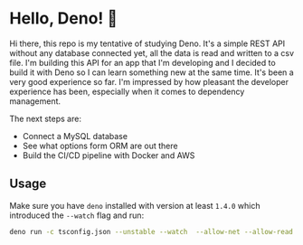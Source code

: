 # Hello, Deno! 🦕

Hi there, this repo is my tentative of studying Deno. It's a simple REST API without any database connected yet, all the data is read and written to a csv file. I'm building this API for an app that I'm developing and I decided to build it with Deno so I can learn something new at the same time.
It's been a very good experience so far. I'm impressed by how pleasant the developer experience has been, especially when it comes to dependency management.

The next steps are:

- Connect a MySQL database
- See what options form ORM are out there
- Build the CI/CD pipeline with Docker and AWS

## Usage

Make sure you have `deno` installed with version at least `1.4.0` which introduced the `--watch` flag and run:

```bash
deno run -c tsconfig.json --unstable --watch  --allow-net --allow-read --allow-write mod.ts
```
